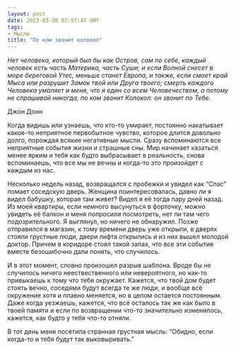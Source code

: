 ```yaml
---
layout: post
date: 2013-03-30 07:57:47 GMT
tags:
- Мысли
title: "По ком звонит колокол"
---
```

<p><em>Нет человека, который был бы как Остров, сам по себе, каждый человек есть часть Материка, часть Суши; и если Волной снесет в море береговой Утес, меньше станет Европа, и также, если смоет край Мыса или разрушит Замок твой или Друга твоего; смерть каждого Человека умаляет и меня, что я един со всем Человечеством, а потому не спрашивай никогда, по ком звонит Колокол: он звонит по Тебе.</em></p>
<p><span><span><span><span><span> </span> </span></span></span><span><span> <span> </span></span></span></span><span>Джон Донн</span></p>
<p>Когда видишь или узнаешь, что кто-то умирает, постоянно накатывает какое-то неприятное первобытное чувство, которое длится довольно долго, порождая всякие негативные мысли. Сразу вспоминаются все неприятные события жизни и страшные сны. Мир начинает казаться менее ярким и тебя как будто выбрасывает в реальность, снова вспоминаешь, что все мы не вечны и когда-то это произойдет с каждым из нас.</p>
<p>Несколько недель назад, возвращался с пробежки и увидел как &ldquo;Спас&rdquo; ломает соседскую дверь. Женщина поинтересовалась, давно ли я видел бабушку, которая там живет? Видел я её тогда пару дней назад. Из моей квартиры, если немного высунуться в форточку, можно увидеть её балкон и меня попросили посмотреть, нет ли там чего подозрительного. Я выглянул, но ничего не обнаружил. Позже отправился в магазин, к тому времени дверь уже открыли, в дверях стояли грустные люди, двери лифта открылись и из них вышел молодой доктор. Причем в коридоре стоял такой запах, что все эти события вместе безошибочно дали понять, что случилось.</p>
<p>И в этот момент, словно произошел разрыв шаблона. Вроде бы не случилось ничего неествественного или невероятного, но как-то привыкаешь к тому что тебя окружает. Кажется, что твой дом будет стоять вечно, соседями будут всегда те же люди, и вообще всё окружение хотя и плавно меняется, но в целом остается постоянным. Даже когда уезжаешь, кажется, что всё осталось так же как было в твоей памяти и если по возвращении что-то значительно изменилось, кажется, как будто у тебя что-то отняли.</p>
<p>В тот день меня посетила странная грустная мысль: &ldquo;Обидно, если когда-то и тебя будут так выковыривать.&rdquo;&nbsp;</p>
<p></p>